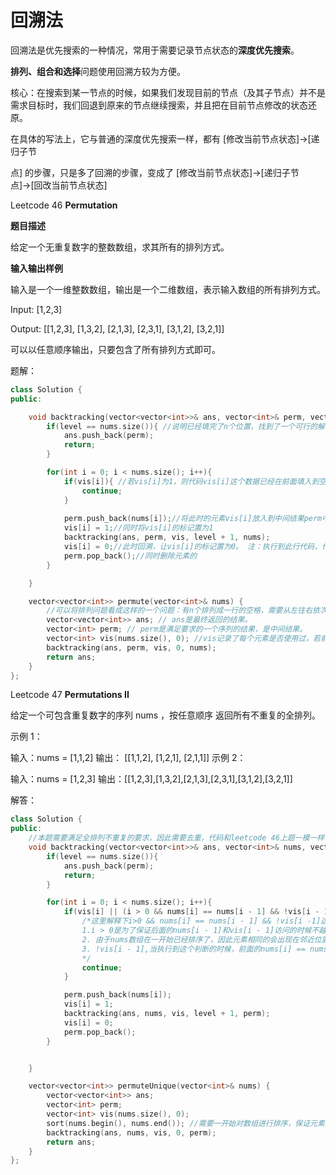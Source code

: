 # 回溯法

回溯法是优先搜索的一种情况，常用于需要记录节点状态的**深度优先搜索**。

**排列、组合和选择**问题使用回溯方较为方便。

核心：在搜索到某一节点的时候，如果我们发现目前的节点（及其子节点）并不是需求目标时，我们回退到原来的节点继续搜索，并且把在目前节点修改的状态还原。

在具体的写法上，它与普通的深度优先搜索一样，都有 [修改当前节点状态]→[递归子节

点] 的步骤，只是多了回溯的步骤，变成了 [修改当前节点状态]→[递归子节点]→[回改当前节点状态]



Leetcode 46 **Permutation**

**题目描述**

给定一个无重复数字的整数数组，求其所有的排列方式。

**输入输出样例**

输入是一个一维整数数组，输出是一个二维数组，表示输入数组的所有排列方式。

Input: [1,2,3]

Output: [[1,2,3], [1,3,2], [2,1,3], [2,3,1], [3,1,2], [3,2,1]]

可以以任意顺序输出，只要包含了所有排列方式即可。

题解：

```c++
class Solution {
public:

    void backtracking(vector<vector<int>>& ans, vector<int>& perm, vector<int>& vis, int level, vector<int>& nums){
        if(level == nums.size()){ //说明已经填完了n个位置，找到了一个可行的解，将perm放入到最ans最终结果。level记录了需要填写的位置在哪里
            ans.push_back(perm);
            return;
        }

        for(int i = 0; i < nums.size(); i++){
            if(vis[i]){ //若vis[i]为1，则代码vis[i]这个数据已经在前面填入到空格中，那么就需要跳过当前的循环，让i+1,继续判断。
                continue;
            }
			
            perm.push_back(nums[i]);//将此时的元素vis[i]放入到中间结果perm中
            vis[i] = 1;//同时将vis[i]的标记置为1
            backtracking(ans, perm, vis, level + 1, nums);
            vis[i] = 0;//此时回溯，让vis[i]的标记置为0。 注：执行到此行代码，代表着上一个backtracking已经迭代完毕，意味着得到了一个结果，因此回溯
            perm.pop_back();//同时删除元素的
        }

    }

    vector<vector<int>> permute(vector<int>& nums) {
        //可以将排列问题看成这样的一个问题：有n个排列成一行的空格，需要从左往右依次填入题目给定的n个数，每个数只能使用一次。
        vector<vector<int>> ans; // ans是最终返回的结果。
        vector<int> perm; // perm是满足要求的一个序列的结果，是中间结果。
        vector<int> vis(nums.size(), 0); //vis记录了每个元素是否使用过，若前面使用过则记1，否则记录0。
        backtracking(ans, perm, vis, 0, nums);
        return ans;
    }
};
```



Leetcode 47 **Permutations II** 

给定一个可包含重复数字的序列 nums ，按任意顺序 返回所有不重复的全排列。

示例 1：

输入：nums = [1,1,2]
输出：
[[1,1,2],
 [1,2,1],
 [2,1,1]]
示例 2：

输入：nums = [1,2,3]
输出：[[1,2,3],[1,3,2],[2,1,3],[2,3,1],[3,1,2],[3,2,1]]



解答：

```c++
class Solution {
public:
    //本题需要满足全排列不重复的要求，因此需要去重，代码和leetcode 46上题一模一样，唯二的不同就在于for循环里加了个判断条件，同时需要在一开始对数组进行排序
    void backtracking(vector<vector<int>>& ans, vector<int>& nums, vector<int>& vis, int level, vector<int>& perm){
        if(level == nums.size()){
            ans.push_back(perm);
            return;
        }

        for(int i = 0; i < nums.size(); i++){
            if(vis[i] || (i > 0 && nums[i] == nums[i - 1] && !vis[i - 1])){
                /*这里解释下i>0 && nums[i] == nums[i - 1] && !vis[i -1]这个条件
                1.i > 0是为了保证后面的nums[i - 1]和vis[i - 1]访问的时候不越界，也就是nums[0]没有前面的元素，因此不会出现和前面元素重复的情况，所以不需要后面的nums[i] == nums[i - 1] && !vis[i - 1]的判断。
                2. 由于nums数组在一开始已经排序了，因此元素相同的会出现在邻近位置，若nums[i] == nums[i - 1]，则表明此时的nums[i]和前面的元素已经相同，需要结合后面的!vis[i - 1]来判断是否需要跳过这个元素。
                3. !vis[i - 1],当执行到这个判断的时候，前面的nums[i] == nums[i - 1]一定成立。若vis[i - 1]是1，则代表nums[i - 1]这个元素已经被选在了前面，虽然元素相同，但是i这个位置完全可以放入nums[i],因此不需要执行continue;相反，若vis[i - 1]是0，则代表此时的nums[i - 1]没有被标记，i这个空的待选位置既可以选择nums[i - 1]，也可以选择nums[i]，但是实际情况不能选nums[i]，因为在前面的执行过程中，i这个位置已经被选过nums[i - 1]这个元素，vis[i - 1]置为1，然后输出一个结果，回溯，然后vis[i - 1] = 0。因此，这个位置不能再被选择为nums[i]，否则会出现重复，所以才跳过。
                */
                continue;
            }

            perm.push_back(nums[i]);
            vis[i] = 1;
            backtracking(ans, nums, vis, level + 1, perm);
            vis[i] = 0;
            perm.pop_back();
        }


    }

    vector<vector<int>> permuteUnique(vector<int>& nums) {
        vector<vector<int>> ans;
        vector<int> perm;
        vector<int> vis(nums.size(), 0);
        sort(nums.begin(), nums.end()); //需要一开始对数组进行排序，保证元素相同的数据存放在相邻的位置，方便后续的判断。
        backtracking(ans, nums, vis, 0, perm);
        return ans;
    }
};
```

